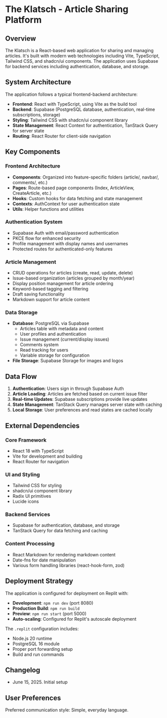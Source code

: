# The Klatsch - Article Sharing Platform

## Overview

The Klatsch is a React-based web application for sharing and managing articles. It's built with modern web technologies including Vite, TypeScript, Tailwind CSS, and shadcn/ui components. The application uses Supabase for backend services including authentication, database, and storage.

## System Architecture

The application follows a typical frontend-backend architecture:

- **Frontend**: React with TypeScript, using Vite as the build tool
- **Backend**: Supabase (PostgreSQL database, authentication, real-time subscriptions, storage)
- **Styling**: Tailwind CSS with shadcn/ui component library
- **State Management**: React Context for authentication, TanStack Query for server state
- **Routing**: React Router for client-side navigation

## Key Components

### Frontend Architecture
- **Components**: Organized into feature-specific folders (article/, navbar/, comments/, etc.)
- **Pages**: Route-based page components (Index, ArticleView, CreateArticle, etc.)
- **Hooks**: Custom hooks for data fetching and state management
- **Contexts**: AuthContext for user authentication state
- **Utils**: Helper functions and utilities

### Authentication System
- Supabase Auth with email/password authentication
- PKCE flow for enhanced security
- Profile management with display names and usernames
- Protected routes for authenticated-only features

### Article Management
- CRUD operations for articles (create, read, update, delete)
- Issue-based organization (articles grouped by month/year)
- Display position management for article ordering
- Keyword-based tagging and filtering
- Draft saving functionality
- Markdown support for article content

### Data Storage
- **Database**: PostgreSQL via Supabase
  - Articles table with metadata and content
  - User profiles and authentication
  - Issue management (current/display issues)
  - Comments system
  - Read tracking for users
  - Variable storage for configuration
- **File Storage**: Supabase Storage for images and logos

## Data Flow

1. **Authentication**: Users sign in through Supabase Auth
2. **Article Loading**: Articles are fetched based on current issue filter
3. **Real-time Updates**: Supabase subscriptions provide live updates
4. **State Management**: TanStack Query manages server state with caching
5. **Local Storage**: User preferences and read states are cached locally

## External Dependencies

### Core Framework
- React 18 with TypeScript
- Vite for development and building
- React Router for navigation

### UI and Styling
- Tailwind CSS for styling
- shadcn/ui component library
- Radix UI primitives
- Lucide icons

### Backend Services
- Supabase for authentication, database, and storage
- TanStack Query for data fetching and caching

### Content Processing
- React Markdown for rendering markdown content
- Date-fns for date manipulation
- Various form handling libraries (react-hook-form, zod)

## Deployment Strategy

The application is configured for deployment on Replit with:
- **Development**: `npm run dev` (port 8080)
- **Production Build**: `npm run build`
- **Preview**: `npm run start` (port 5000)
- **Auto-scaling**: Configured for Replit's autoscale deployment

The `.replit` configuration includes:
- Node.js 20 runtime
- PostgreSQL 16 module
- Proper port forwarding setup
- Build and run commands

## Changelog

- June 15, 2025. Initial setup

## User Preferences

Preferred communication style: Simple, everyday language.